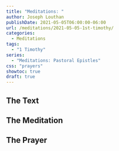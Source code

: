 ```yaml
---
title: "Meditations: "
author: Joseph Louthan
publishDate: 2021-05-05T06:00:00-06:00
url: /meditations/2021-05-05-1st-timothy/
categories:
  - Meditations
tags:
  - "1 Timothy"
series:
  - "Meditations: Pastoral Epistles"
css: "prayers"
showtoc: true
draft: true
---
```


## The Text


## The Meditation


## The Prayer

<div style="font-variant: small-caps;">

</div>

```text

```
